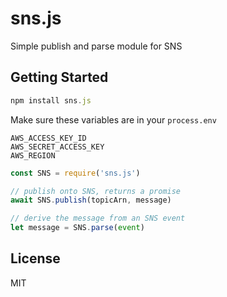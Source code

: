 
# sns.js

  Simple publish and parse module for SNS

## Getting Started

```js
npm install sns.js
```

Make sure these variables are in your `process.env`

```
AWS_ACCESS_KEY_ID
AWS_SECRET_ACCESS_KEY
AWS_REGION
```

```js
const SNS = require('sns.js')

// publish onto SNS, returns a promise
await SNS.publish(topicArn, message)

// derive the message from an SNS event
let message = SNS.parse(event)
```

## License

MIT
